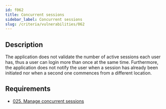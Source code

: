 ```yaml
---
id: f062
title: Concurrent sessions
sidebar_label: Concurrent sessions
slug: /criteria/vulnerabilities/062
---
```


## Description

The application does not validate
the number of active sessions each user has,
thus a user can login
more than once at the same time.
Furthermore,
the application does not notify the user
when a session has already been initiated
nor when a second one commences
from a different location.

## Requirements

- [025. Manage concurrent sessions](/criteria/requirements/session/025)
